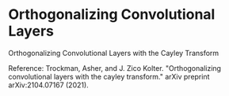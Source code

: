 # Orthogonalizing Convolutional Layers

Orthogonalizing Convolutional Layers with the Cayley Transform


Reference: Trockman, Asher, and J. Zico Kolter. "Orthogonalizing convolutional layers with the cayley transform." arXiv preprint arXiv:2104.07167 (2021).

